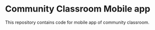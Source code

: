 # Community Classroom Mobile app

This repository contains code for mobile app of community classroom.